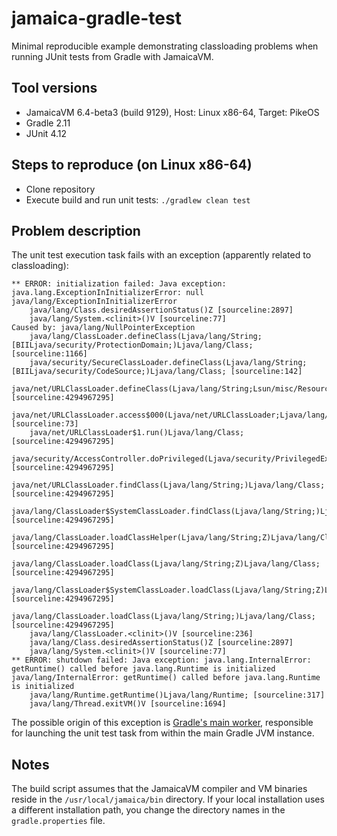 # jamaica-gradle-test
Minimal reproducible example demonstrating classloading problems when running JUnit tests from Gradle with JamaicaVM.

Tool versions
---
* JamaicaVM 6.4-beta3 (build 9129), Host: Linux x86-64, Target: PikeOS
* Gradle 2.11
* JUnit 4.12

Steps to reproduce (on Linux x86-64)
---

* Clone repository
* Execute build and run unit tests: ```./gradlew clean test```


Problem description
---

The unit test execution task fails with an exception (apparently related to classloading):

    ** ERROR: initialization failed: Java exception: java.lang.ExceptionInInitializerError: null
    java/lang/ExceptionInInitializerError
        java/lang/Class.desiredAssertionStatus()Z [sourceline:2897]
        java/lang/System.<clinit>()V [sourceline:77]
    Caused by: java/lang/NullPointerException
        java/lang/ClassLoader.defineClass(Ljava/lang/String;[BIILjava/security/ProtectionDomain;)Ljava/lang/Class; [sourceline:1166]
        java/security/SecureClassLoader.defineClass(Ljava/lang/String;[BIILjava/security/CodeSource;)Ljava/lang/Class; [sourceline:142]
        java/net/URLClassLoader.defineClass(Ljava/lang/String;Lsun/misc/Resource;)Ljava/lang/Class; [sourceline:4294967295]
        java/net/URLClassLoader.access$000(Ljava/net/URLClassLoader;Ljava/lang/String;Lsun/misc/Resource;)Ljava/lang/Class; [sourceline:73]
        java/net/URLClassLoader$1.run()Ljava/lang/Class; [sourceline:4294967295]
        java/security/AccessController.doPrivileged(Ljava/security/PrivilegedExceptionAction;Ljava/security/AccessControlContext;)Ljava/lang/Object; [sourceline:4294967295]
        java/net/URLClassLoader.findClass(Ljava/lang/String;)Ljava/lang/Class; [sourceline:4294967295]
        java/lang/ClassLoader$SystemClassLoader.findClass(Ljava/lang/String;)Ljava/lang/Class; [sourceline:4294967295]
        java/lang/ClassLoader.loadClassHelper(Ljava/lang/String;Z)Ljava/lang/Class; [sourceline:4294967295]
        java/lang/ClassLoader.loadClass(Ljava/lang/String;Z)Ljava/lang/Class; [sourceline:4294967295]
        java/lang/ClassLoader$SystemClassLoader.loadClass(Ljava/lang/String;Z)Ljava/lang/Class; [sourceline:4294967295]
        java/lang/ClassLoader.loadClass(Ljava/lang/String;)Ljava/lang/Class; [sourceline:4294967295]
        java/lang/ClassLoader.<clinit>()V [sourceline:236]
        java/lang/Class.desiredAssertionStatus()Z [sourceline:2897]
        java/lang/System.<clinit>()V [sourceline:77]
    ** ERROR: shutdown failed: Java exception: java.lang.InternalError: getRuntime() called before java.lang.Runtime is initialized
    java/lang/InternalError: getRuntime() called before java.lang.Runtime is initialized
        java/lang/Runtime.getRuntime()Ljava/lang/Runtime; [sourceline:317]
        java/lang/Thread.exitVM()V [sourceline:1694]

The possible origin of this exception is
[Gradle's main worker](https://github.com/gradle/gradle/blob/master/subprojects/core/src/main/groovy/org/gradle/process/internal/launcher/GradleWorkerMain.java),
responsible for launching the unit test task from within the main Gradle JVM instance.

Notes
---
The build script assumes that the JamaicaVM compiler and VM binaries reside in the ```/usr/local/jamaica/bin``` directory.
If your local installation uses a different installation path, you change the directory names in the ```gradle.properties``` file.

